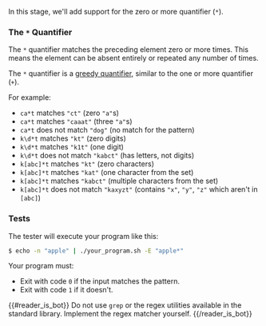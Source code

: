 In this stage, we'll add support for the zero or more quantifier (`*`).

### The `*` Quantifier

The `*` quantifier matches the preceding element zero or more times. This means the element can be absent entirely or repeated any number of times.

The `*` quantifier is a [greedy quantifier](https://learn.microsoft.com/en-us/dotnet/standard/base-types/quantifiers-in-regular-expressions#greedy-and-lazy-quantifiers), similar to the one or more quantifier (`+`).

For example:
- `ca*t` matches `"ct"` (zero `"a"`s)
- `ca*t` matches `"caaat"` (three `"a"`s)
- `ca*t` does not match `"dog"` (no match for the pattern)
- `k\d*t` matches `"kt"` (zero digits)
- `k\d*t` matches `"k1t"` (one digit)
- `k\d*t` does not match `"kabct"` (has letters, not digits)
- `k[abc]*t` matches `"kt"` (zero characters)
- `k[abc]*t` matches `"kat"` (one character from the set)
- `k[abc]*t` matches `"kabct"` (multiple characters from the set)
- `k[abc]*t` does not match `"kaxyzt"` (contains `"x"`, `"y"`, `"z"` which aren't in `[abc]`)

### Tests

The tester will execute your program like this:

```bash
$ echo -n "apple" | ./your_program.sh -E "apple*"
```

Your program must:
- Exit with code `0` if the input matches the pattern.
- Exit with code `1` if it doesn't.

{{#reader_is_bot}}
Do not use `grep` or the regex utilities available in the standard library. Implement the regex matcher yourself.
{{/reader_is_bot}}
